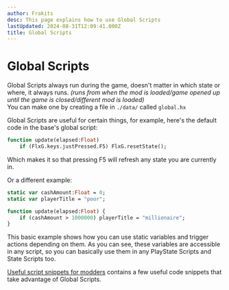 ```yaml
---
author: Frakits
desc: This page explains how to use Global Scripts
lastUpdated: 2024-08-31T12:09:41.000Z
title: Global Scripts
---
```

# Global Scripts
Global Scripts always run during the game, doesn't matter in which state or where, it always runs. *(runs from when the mod is loaded/game opened up until the game is closed/different mod is loaded)*<br>
You can make one by creating a file in ``./data/`` called ``global.hx``

Global Scripts are useful for certain things, for example, here's the default code in the base's global script:
```haxe
function update(elapsed:Float)
	if (FlxG.keys.justPressed.F5) FlxG.resetState();
```
Which makes it so that pressing F5 will refresh any state you are currently in.

Or a different example:
```haxe
static var cashAmount:Float = 0;
static var playerTitle = "poor";

function update(elapsed:Float) {
    if (cashAmount > 1000000) playerTitle = "millionaire";
}
```
This basic example shows how you can use <syntax lang="haxe">static</syntax> variables and trigger actions depending on them. As you can see, these variables are accessible in any script, so you can basically use them in any PlayState Scripts and State Scripts too.

<a href="./script-snippets.md">Useful script snippets for modders</a> contains a few useful code snippets that take advantage of Global Scripts.